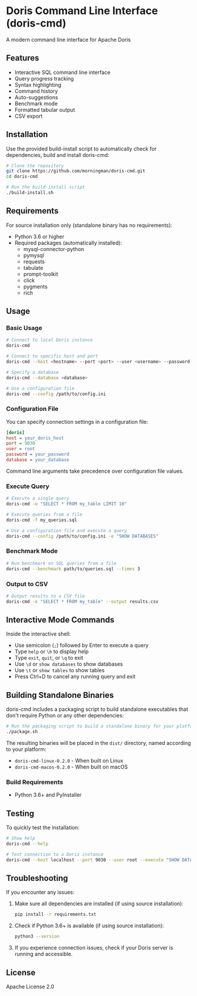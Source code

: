 # Doris Command Line Interface (doris-cmd)

A modern command line interface for Apache Doris

## Features

- Interactive SQL command line interface
- Query progress tracking
- Syntax highlighting
- Command history
- Auto-suggestions
- Benchmark mode
- Formatted tabular output
- CSV export

## Installation

Use the provided build-install script to automatically check for dependencies, build and install doris-cmd:

```bash
# Clone the repository
git clone https://github.com/morningman/doris-cmd.git
cd doris-cmd

# Run the build-install script
./build-install.sh
```

## Requirements

For source installation only (standalone binary has no requirements):

- Python 3.6 or higher
- Required packages (automatically installed):
  - mysql-connector-python
  - pymysql
  - requests
  - tabulate
  - prompt-toolkit
  - click
  - pygments
  - rich

## Usage

### Basic Usage

```bash
# Connect to local Doris instance
doris-cmd

# Connect to specific host and port
doris-cmd --host <hostname> --port <port> --user <username> --password <password>

# Specify a database
doris-cmd --database <database>

# Use a configuration file
doris-cmd --config /path/to/config.ini
```

### Configuration File

You can specify connection settings in a configuration file:

```ini
[doris]
host = your_doris_host
port = 9030
user = root
password = your_password
database = your_database
```

Command line arguments take precedence over configuration file values.

### Execute Query

```bash
# Execute a single query
doris-cmd -e "SELECT * FROM my_table LIMIT 10"

# Execute queries from a file
doris-cmd -f my_queries.sql

# Use a configuration file and execute a query
doris-cmd --config /path/to/config.ini -e "SHOW DATABASES"
```

### Benchmark Mode

```bash
# Run benchmark on SQL queries from a file
doris-cmd --benchmark path/to/queries.sql --times 3
```

### Output to CSV

```bash
# Output results to a CSV file
doris-cmd -e "SELECT * FROM my_table" --output results.csv
```

## Interactive Mode Commands

Inside the interactive shell:

- Use semicolon (`;`) followed by Enter to execute a query
- Type `help` or `\h` to display help
- Type `exit`, `quit`, or `\q` to exit
- Use `\d` or `show databases` to show databases
- Use `\t` or `show tables` to show tables
- Press Ctrl+D to cancel any running query and exit

## Building Standalone Binaries

doris-cmd includes a packaging script to build standalone executables that don't require Python or any other dependencies:

```bash
# Run the packaging script to build a standalone binary for your platform
./package.sh
```

The resulting binaries will be placed in the `dist/` directory, named according to your platform:
- `doris-cmd-linux-0.2.0` - When built on Linux
- `doris-cmd-macos-0.2.0` - When built on macOS

### Build Requirements

- Python 3.6+ and PyInstaller

## Testing

To quickly test the installation:

```bash
# Show help
doris-cmd --help

# Test connection to a Doris instance
doris-cmd --host localhost --port 9030 --user root --execute "SHOW DATABASES"
```

## Troubleshooting

If you encounter any issues:

1. Make sure all dependencies are installed (if using source installation):
   ```bash
   pip install -r requirements.txt
   ```

2. Check if Python 3.6+ is available (if using source installation):
   ```bash
   python3 --version
   ```

3. If you experience connection issues, check if your Doris server is running and accessible.

## License

Apache License 2.0


